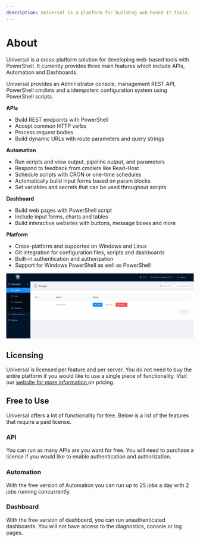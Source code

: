 ```yaml
---
description: Universal is a platform for building web-based IT tools.
---
```


# About

Universal is a cross-platform solution for developing web-based tools with PowerShell. It currently provides three main features which include APIs, Automation and Dashboards. 

Universal provides an Administrator console, management REST API, PowerShell cmdlets and a idempotent configuration system using PowerShell scripts.  

**APIs**

* Build REST endpoints with PowerShell
* Accept common HTTP verbs
* Process request bodies
* Build dynamic URLs with route parameters and query strings

**Automation**

* Run scripts and view output, pipeline output, and parameters 
* Respond to feedback from cmdlets like Read-Host
* Schedule scripts with CRON or one-time schedules
* Automatically build input forms based on param blocks
* Set variables and secrets that can be used throughout scripts 

**Dashboard**

* Build web pages with PowerShell script
* Include input forms, charts and tables 
* Build interactive websites with buttons, message boxes and more

**Platform**

* Cross-platform and supported on Windows and Linux
* Git integration for configuration files, scripts and dashboards 
* Built-in authentication and authorization 
* Support for Windows PowerShell as well as PowerShell

![](.gitbook/assets/image%20%2810%29.png)

## Licensing 

Universal is licensed per feature and per server. You do not need to buy the entire platform if you would like to use a single piece of functionality. Visit our [website for more information ](https://ironmansoftware.com/powershell-universal/)on pricing. 

## Free to Use

Universal offers a lot of functionality for free. Below is a list of the features that require a paid license. 

### API

You can run as many APIs are you want for free. You will need to purchase a license if you would like to enable authentication and authorization. 

### Automation 

With the free version of Automation you can run up to 25 jobs a day with 2 jobs running concurrently. 

### Dashboard 

With the free version of dashboard, you can run unauthenticated dashboards. You will not have access to the diagnostics, console or log pages. 

